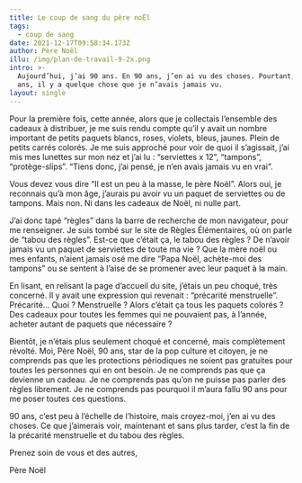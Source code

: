 ```yaml
---
title: Le coup de sang du père noËl
tags:
  - coup de sang
date: 2021-12-17T09:58:34.173Z
author: Père Noël
illu: /img/plan-de-travail-9-2x.png
intro: >-
  Aujourd’hui, j’ai 90 ans. En 90 ans, j’en ai vu des choses. Pourtant, en 90
  ans, il y a quelque chose que je n’avais jamais vu.
layout: single
---
```

Pour la première fois, cette année, alors que je collectais l’ensemble des cadeaux à distribuer, je me suis rendu compte qu’il y avait un nombre important de petits paquets blancs, roses, violets, bleus, jaunes. Plein de petits carrés colorés. Je me suis approché pour voir de quoi il s’agissait, j’ai mis mes lunettes sur mon nez et j’ai lu : “serviettes x 12”, “tampons”, “protège-slips”. “Tiens donc, j’ai pensé, je n’en avais jamais vu en vrai”.

Vous devez vous dire “Il est un peu à la masse, le père Noël”. Alors oui, je reconnais qu’à mon âge, j’aurais pu avoir vu un paquet de serviettes ou de tampons. Mais non. Ni dans les cadeaux de Noël, ni nulle part.

J’ai donc tapé “règles” dans la barre de recherche de mon navigateur, pour me renseigner. Je suis tombé sur le site de Règles Élémentaires, où on parle de “tabou des règles”. Est-ce que c’était ça, le tabou des règles ? De n’avoir jamais vu un paquet de serviettes de toute ma vie ? Que la mère noël ou mes enfants, n’aient jamais osé me dire “Papa Noël, achète-moi des tampons” ou se sentent à l’aise de se promener avec leur paquet à la main.

En lisant, en relisant la page d’accueil du site, j’étais un peu choqué, très concerné. Il y avait une expression qui revenait : “précarité menstruelle”. Précarité… Quoi ? Menstruelle ? Alors c’était ça tous les paquets colorés ? Des cadeaux pour toutes les femmes qui ne pouvaient pas, à l’année, acheter autant de paquets que nécessaire ?

Bientôt, je n’étais plus seulement choqué et concerné, mais complètement révolté. Moi, Père Noël, 90 ans, star de la pop culture et citoyen, je ne comprends pas que les protections périodiques ne soient pas gratuites pour toutes les personnes qui en ont besoin. Je ne comprends pas que ça devienne un cadeau. Je ne comprends pas qu’on ne puisse pas parler des règles librement. Je ne comprends pas pourquoi il m’aura fallu 90 ans pour me poser toutes ces questions.

90 ans, c’est peu à l’échelle de l’histoire, mais croyez-moi, j’en ai vu des choses. Ce que j’aimerais voir, maintenant et sans plus tarder, c’est la fin de la précarité menstruelle et du tabou des règles.

Prenez soin de vous et des autres,

Père Noël
